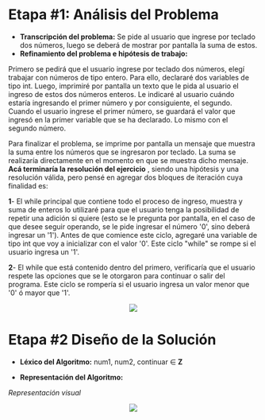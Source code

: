 # Etapa #1: Análisis del Problema

- **Transcripción del problema:** Se pide al usuario que ingrese por teclado dos números, luego se deberá de mostrar por pantalla la suma de estos.
- **Refinamiento del problema e hipótesis de trabajo:**

Primero se pedirá que el usuario ingrese por teclado dos números, elegí trabajar con números de tipo entero. Para ello, declararé dos variables de tipo int. Luego, imprimiré por pantalla un texto que le pida al usuario el ingreso de estos dos números enteros. Le indicaré al usuario cuándo estaría ingresando el primer número y por consiguiente, el segundo.
Cuando el usuario ingrese el primer número, se guardará el valor que ingresó en la primer variable que se ha declarado. Lo mismo con el segundo número.


Para finalizar el problema, se imprime por pantalla un mensaje que muestra la suma entre los números que se ingresaron por teclado. La suma se realizaría directamente en el momento en que se muestra dicho mensaje.
**Acá terminaría la resolución del ejercicio** , siendo una hipótesis y una resolución válida, pero pensé en agregar dos bloques de iteración cuya finalidad es:


**1**- El while principal que contiene todo el proceso de ingreso, muestra y suma de enteros lo utilizaré para que el usuario tenga la posibilidad de repetir una adición si quiere (esto se le pregunta por pantalla, en el caso de que desee seguir operando, se le pide ingresar el número '0', sino deberá ingresar un '1'). Antes de que comience este ciclo, agregaré una variable de tipo int que voy a inicializar con el valor '0'. Este ciclo "while" se rompe si el usuario ingresa un '1'.


**2**- El while que está contenido dentro del primero, verificaría que el usuario respete las opciones que se le otorgaron para continuar o salir del programa. Este ciclo se rompería si el usuario ingresa un valor menor que '0' ó mayor que '1'.

<p align="center">
<img src="https://user-images.githubusercontent.com/50343556/80669330-69a65700-8aa4-11ea-991b-1fc9240a54c0.png">
</p>

# Etapa #2 Diseño de la Solución


- **Léxico del Algoritmo:** num1, num2, continuar ∈ **Z**

- **Representación del Algoritmo:**

*Representación visual*
<p align="center">
<img src="https://user-images.githubusercontent.com/50343556/80672894-2650e600-8aae-11ea-8b0f-e460e0f53ef0.png">
</p>

